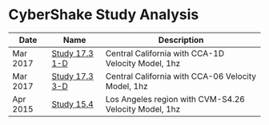 # CyberShake Study Analysis

| Date | Name | Description |
|-----|-----|-----|
| Mar 2017 | [Study 17.3 1-D](study_17_3_1d#study-173-1-d) | Central California with CCA-1D Velocity Model, 1hz |
| Mar 2017 | [Study 17.3 3-D](study_17_3_3d#study-173-3-d) | Central California with CCA-06 Velocity Model, 1hz |
| Apr 2015 | [Study 15.4](study_15_4#study-154) | Los Angeles region with CVM-S4.26 Velocity Model, 1hz |
